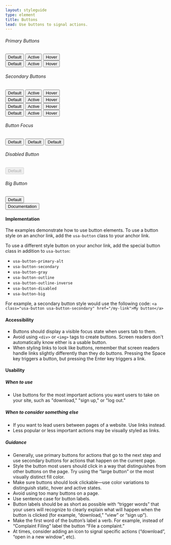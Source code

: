```yaml
---
layout: styleguide
type: element
title: Buttons
lead: Use buttons to signal actions. 
---
```


<div class="preview">
  
  <h6>Primary Buttons</h6>
  <div class="button_wrapper">
    <button>Default</button>
    <button class="usa-button-active">Active</button>
    <button class="usa-button-hover">Hover</button>
  </div>
  <div class="button_wrapper">
    <button class="usa-button-primary-alt">Default</button>
    <button class="usa-button-primary-alt usa-button-active">Active</button>
    <button class="usa-button-primary-alt usa-button-hover">Hover</button>
  </div>

  <h6>Secondary Buttons</h6>
  <div class="button_wrapper">
    <button class="usa-button-secondary">Default</button>
    <button class="usa-button-secondary usa-button-active">Active</button>
    <button class="usa-button-secondary usa-button-hover">Hover</button>
  </div>

  <div class="button_wrapper">
    <button class="usa-button-gray">Default</button>
    <button class="usa-button-gray usa-button-active">Active</button>
    <button class="usa-button-gray usa-button-hover">Hover</button>
  </div>

  <div class="button_wrapper">
    <button class="usa-button-outline" type="button">Default</button>
    <button class="usa-button-outline usa-button-active">Active</button>
    <button class="usa-button-outline usa-button-hover">Hover</button>
  </div>

  <div class="button_wrapper button_wrapper-dark">
    <button class="usa-button-outline-inverse" type="button">Default</button>
    <button class="usa-button-outline-inverse usa-button-active">Active</button>
    <button class="usa-button-outline-inverse usa-button-hover">Hover</button>
  </div>

  <h6>Button Focus</h6>
  <div class="button_wrapper">
    <button class="usa-button-focus">Default</button>
    <button class="usa-button-primary-alt usa-button-focus">Default</button>
    <button class="usa-button-secondary usa-button-focus">Default</button>
  </div>

  <h6>Disabled Button</h6>
  <div class="button_wrapper">
    <button class="usa-button-disabled" disabled>Default</button>
  </div>

  <h6>Big Button</h6>
  <div class="button_wrapper">
    <button class="usa-button-big" type="button">Default</button>
  </div>

</div>

<div class="usa-accordion-bordered usa-accordion-docs">
  <button class="usa-button-unstyled usa-accordion-button"
      aria-expanded="true" aria-controls="collapsible-0">
    Documentation
  </button>
  <div id="collapsible-0" aria-hidden="false" class="usa-accordion-content">
    <h4 class="usa-heading">Implementation</h4>
    <p>The examples demonstrate how to use button elements. To use a button style on an anchor link, add the <code>usa-button</code> class to your anchor link. 
    <p>To use a different style button on your anchor link, add the special button class in addition to <code>usa-button</code>:</p>
    <ul>
      <li><code>usa-button-primary-alt</code></li>
      <li><code>usa-button-secondary</code></li>
      <li><code>usa-button-gray</code></li>
      <li><code>usa-button-outline</code></li>
      <li><code>usa-button-outline-inverse</code></li>
      <li><code>usa-button-disabled</code></li>
      <li><code>usa-button-big</code></li>
    </ul>
    <p>For example, a secondary button style would use the following code:
    <code>&lt;a class="usa-button usa-button-secondary" href="/my-link"&gt;My button&lt;/a&gt;</code></p>
    <h4 class="usa-heading">Accessibility</h4>
    <ul class="usa-content-list">
      <li>Buttons should display a visible focus state when users tab to them.</li>
      <li>Avoid using <code>&lt;div&gt;</code> or <code>&lt;img&gt;</code> tags to create buttons. Screen readers don't automatically know either is a usable button.</li>
      <li>When styling links to look like buttons, remember that screen readers handle links slightly differently than they do buttons. Pressing the Space key triggers a button, but pressing the Enter key triggers a link.</li>
    </ul>
    <h4 class="usa-heading">Usability</h4>
    <h5>When to use</h5>
    <ul class="usa-content-list">
      <li>Use buttons for the most important actions you want users to take on your site, such as "download," "sign up," or "log out."</li>
    </ul>
    <h5>When to consider something else</h5>
    <ul class="usa-content-list">
      <li>If you want to lead users between pages of a website. Use links instead.</li>
      <li>Less popular or less important actions may be visually styled as links.</li>
    </ul>
    <h5>Guidance</h5>
    <ul class="usa-content-list">
      <li>Generally, use primary buttons for actions that go to the next step and use secondary buttons for actions that happen on the current page.</li>
      <li>Style the button most users should click in a way that distinguishes from other buttons on the page. Try using the  “large button” or the most visually distinct fill color.</li>
      <li>Make sure buttons should look clickable—use color variations to distinguish static, hover and active states.</li>
      <li>Avoid using too many buttons on a page.</li>
      <li>Use sentence case for button labels. </li>
      <li>Button labels should be as short as possible with “trigger words” that your users will recognize to clearly explain what will happen when the button is clicked (for example, “download,” “view” or “sign up”).</li>
      <li>Make the first word of the button’s label a verb. For example, instead of “Complaint Filing” label the button “File a complaint.”</li>
      <li>At times, consider adding an icon to signal specific actions (“download”, “open in a new window”, etc). </li>
    </ul>
  </div>
</div>
